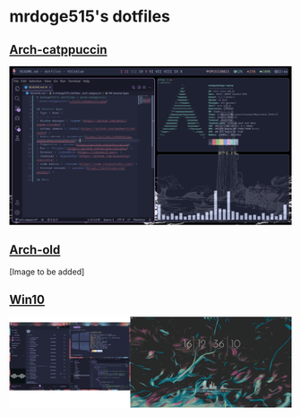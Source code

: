 # mrdoge515's dotfiles
## [Arch-catppuccin](https://github.com/mrdoge515/dotfiles/tree/arch-catppuccin)
![Screenshot of arch linux catppuccin desktop](/screenshots/arch-catppuccin.png)

## [Arch-old](https://github.com/mrdoge515/dotfiles/tree/arch-old)
[Image to be added]

## [Win10](https://github.com/mrdoge515/dotfiles/tree/win10)
![Screenshot of windows 10 desktop](/screenshots/win10.png)